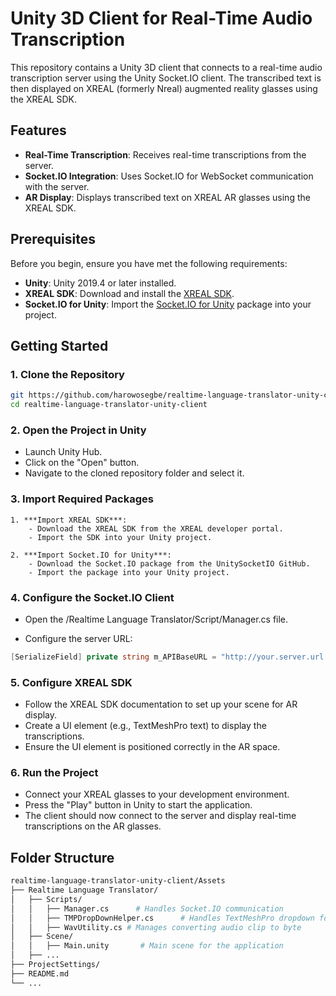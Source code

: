# Unity 3D Client for Real-Time Audio Transcription

This repository contains a Unity 3D client that connects to a real-time audio transcription server using the Unity Socket.IO client. The transcribed text is then displayed on XREAL (formerly Nreal) augmented reality glasses using the XREAL SDK.

## Features

- **Real-Time Transcription**: Receives real-time transcriptions from the server.
- **Socket.IO Integration**: Uses Socket.IO for WebSocket communication with the server.
- **AR Display**: Displays transcribed text on XREAL AR glasses using the XREAL SDK.

## Prerequisites

Before you begin, ensure you have met the following requirements:

- **Unity**: Unity 2019.4 or later installed.
- **XREAL SDK**: Download and install the [XREAL SDK](https://xreal.gitbook.io/nrsdk).
- **Socket.IO for Unity**: Import the [Socket.IO for Unity](https://github.com/itisnajim/SocketIOUnity) package into your project.

## Getting Started

### 1. Clone the Repository

```bash
git https://github.com/harowosegbe/realtime-language-translator-unity-client.git
cd realtime-language-translator-unity-client
```

### 2. Open the Project in Unity
- Launch Unity Hub.
- Click on the "Open" button.
- Navigate to the cloned repository folder and select it.

### 3. Import Required Packages

    1. ***Import XREAL SDK***:
        - Download the XREAL SDK from the XREAL developer portal.
        - Import the SDK into your Unity project.

    2. ***Import Socket.IO for Unity***:
        - Download the Socket.IO package from the UnitySocketIO GitHub.
        - Import the package into your Unity project.

### 4. Configure the Socket.IO Client
- Open the /Realtime Language Translator/Script/Manager.cs file.

- Configure the server URL:

```csharp
[SerializeField] private string m_APIBaseURL = "http://your.server.url:3000";
```

### 5. Configure XREAL SDK
- Follow the XREAL SDK documentation to set up your scene for AR display.
- Create a UI element (e.g., TextMeshPro text) to display the transcriptions.
- Ensure the UI element is positioned correctly in the AR space.

### 6. Run the Project
- Connect your XREAL glasses to your development environment.
- Press the "Play" button in Unity to start the application.
- The client should now connect to the server and display real-time transcriptions on the AR glasses. 

## Folder Structure

```bash
realtime-language-translator-unity-client/Assets
├── Realtime Language Translator/
│   ├── Scripts/
│   │   ├── Manager.cs      # Handles Socket.IO communication
│   │   ├── TMPDropDownHelper.cs      # Handles TextMeshPro dropdown for XREAL Canvas
│   │   ├── WavUtility.cs # Manages converting audio clip to byte
│   ├── Scene/
│   │   ├── Main.unity       # Main scene for the application
│   ├── ...
├── ProjectSettings/
├── README.md
└── ...

```
